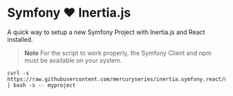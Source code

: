 # Symfony ❤️ Inertia.js

A quick way to setup a new Symfony Project with Inertia.js and React installed.

> **Note**
> For the script to work properly, the Symfony Client and npm must be available on your system.

```shell
curl -s https://raw.githubusercontent.com/mercuryseries/inertia.symfony.react/main/build.sh | bash -s -- myproject
```
